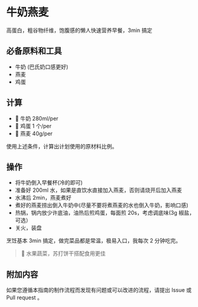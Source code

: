 # 牛奶燕麦

高蛋白，粗谷物纤维，饱腹感的懒人快速营养早餐，3min 搞定

## 必备原料和工具

* 牛奶 (巴氏奶口感更好)
* 燕麦
* 鸡蛋

## 计算

* 🥛 牛奶 280ml/per
* 🍳 鸡蛋 1 个/per
* 🍚 燕麦 40g/per

使用上述条件，计算出计划使用的原材料比例。

## 操作

* 将牛奶倒入早餐杯(冷的即可)
* 准备好 200ml 水，如果是直饮水直接加入燕麦，否则请烧开后加入燕麦
* 水沸后 2min，燕麦煮好
* 煮好的燕麦捞出倒入牛奶中(尽量不要将煮燕麦的水也倒入牛奶，影响口感)
* 热锅，锅内放少许底油，油热后煎鸡蛋，每面煎 20s，考虑调底味(3g 椒盐，可选）
* 关火，装盘

烹饪基本 3min 搞定，做完菜品都是常温，极易入口，我每次 2 分钟吃完。

> 🥑 水果蔬菜，苏打饼干搭配食用更佳

## 附加内容

如果您遵循本指南的制作流程而发现有问题或可以改进的流程，请提出 Issue 或 Pull request 。
